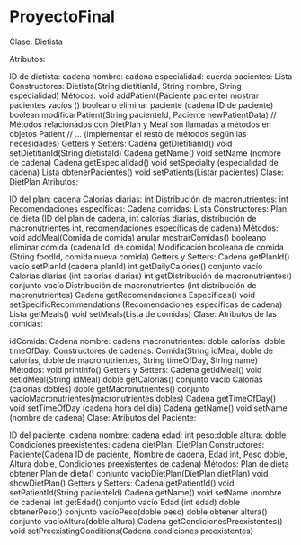 # ProyectoFinal

Clase: Dietista

Atributos:

ID de dietista: cadena
nombre: cadena
especialidad: cuerda
pacientes: Lista Constructores:
Dietista(String dietitianId, String nombre, String especialidad) Métodos:
void addPatient(Paciente paciente)
mostrar pacientes vacíos ()
booleano eliminar paciente (cadena ID de paciente)
boolean modificarPatient(String pacienteId, Paciente newPatientData) // Métodos relacionados con DietPlan y Meal son llamadas a métodos en objetos Patient // ... (implementar el resto de métodos según las necesidades) Getters y Setters:
Cadena getDietitianId()
void setDietitianId(String dietistaId)
Cadena getName()
void setName (nombre de cadena)
Cadena getEspecialidad()
void setSpecialty (especialidad de cadena)
Lista obtenerPacientes()
void setPatients(Listar pacientes)
Clase: DietPlan Atributos:

ID del plan: cadena
Calorías diarias: int
Distribución de macronutrientes: int
Recomendaciones específicas: Cadena
comidas: Lista Constructores:
Plan de dieta (ID del plan de cadena, int calorías diarias, distribución de macronutrientes int, recomendaciones específicas de cadena) Métodos:
void addMeal(Comida de comida)
anular mostrarComidas()
booleano eliminar comida (cadena Id. de comida)
Modificación booleana de comida (String foodId, comida nueva comida) Getters y Setters:
Cadena getPlanId()
vacío setPlanId (cadena planId)
int getDailyCalories()
conjunto vacío Calorías diarias (int calorías diarias)
int getDistribución de macronutrientes()
conjunto vacío Distribución de macronutrientes (int distribución de macronutrientes)
Cadena getRecomendaciones Específicas()
void setSpecificRecommendations (Recomendaciones específicas de cadena)
Lista getMeals()
void setMeals(Lista de comidas)
Clase: Atributos de las comidas:

idComida: Cadena
nombre: cadena
macronutrientes: doble
calorías: doble
timeOfDay: Constructores de cadenas:
Comida(String idMeal, doble de calorías, doble de macronutrientes, String timeOfDay, String name) Métodos:
void printInfo() Getters y Setters:
Cadena getIdMeal()
void setIdMeal(String idMeal)
doble getCalorías()
conjunto vacío Calorías (calorías dobles)
doble getMacronutrientes()
conjunto vacíoMacronutrientes(macronutrientes dobles)
Cadena getTimeOfDay()
void setTimeOfDay (cadena hora del día)
Cadena getName()
void setName (nombre de cadena)
Clase: Atributos del Paciente:

ID del paciente: cadena
nombre: cadena
edad: int
peso:doble
altura: doble
Condiciones preexistentes: cadena
dietPlan: DietPlan Constructores:
Paciente(Cadena ID de paciente, Nombre de cadena, Edad int, Peso doble, Altura doble, Condiciones preexistentes de cadena) Métodos:
Plan de dieta obtener Plan de dieta()
conjunto vacíoDietPlan(DietPlan dietPlan)
void showDietPlan() Getters y Setters:
Cadena getPatientId()
void setPatientId(String pacienteId)
Cadena getName()
void setName (nombre de cadena)
int getEdad()
conjunto vacío Edad (int edad)
doble obtenerPeso()
conjunto vacíoPeso(doble peso)
doble obtener altura()
conjunto vacíoAltura(doble altura)
Cadena getCondicionesPreexistentes()
void setPreexistingConditions(Cadena condiciones preexistentes)


